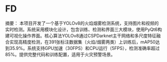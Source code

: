 # FD
摘要： 本项目开发了一个基于YOLOv8的火焰烟雾检测系统，支持图片和视频的实时检测。系统采用模块化设计，包含训练、检测和界面三大模块，使用PyQt6构建可视化操作界面。核心算法YOLOv8通过CSPDarknet主干网络和多尺度特征融合实现高精度检测，在391张标注数据集（火焰/烟雾两类）上训练后，mAP50达到35.9%。系统支持GPU加速（30FPS）和CPU运行（5FPS），检测准确率超过85%。提供完整代码和训练配置，适用于火灾预警场景。
